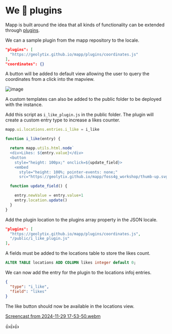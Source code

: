 # We 💖 plugins

Mapp is built around the idea that all kinds of functionality can be extended through [plugins](https://github.com/GEOLYTIX/xyz/wiki/Plugins).

We can a sample plugin from the mapp repository to the locale.

```json
"plugins": [
  "https://geolytix.github.io/mapp/plugins/coordinates.js"
],
"coordinates": {}
```

A button will be added to default view allowing the user to query the coordinates from a click into the mapview.

![image](https://github.com/user-attachments/assets/b6ffc35f-bd6c-4c93-b837-a55df46eb0ed)

A custom templates can also be added to the public folder to be deployed with the instance.

Add this script as `i_like_plugin.js` in the public folder. The plugin will create a custom entry type to increase a likes counter.

```js
mapp.ui.locations.entries.i_like = i_like

function i_like(entry) {

  return mapp.utils.html.node`
  <div>Likes: ${entry.value}</div>
  <button 
    style="height: 100px;" onclick=${update_field}>
    <embed 
      style="height: 100%; pointer-events: none;"
      src="https://geolytix.github.io/mapp/foss4g_workshop/thumb-up.svg" />`

  function update_field() {

    entry.newValue = entry.value+1
    entry.location.update()
  }
}
```

Add the plugin location to the plugins array property in the JSON locale.

```json
"plugins": [
  "https://geolytix.github.io/mapp/plugins/coordinates.js",
  "/public/i_like_plugin.js"
],
```

A fields must be added to the locations table to store the likes count.

```SQL
ALTER TABLE locations ADD COLUMN likes integer default 0;
```

We can now add the entry for the plugin to the locations infoj entries.

```json
{
  "type": "i_like",
  "field": "likes"
}
```

The like button should now be available in the locations view.

[Screencast from 2024-11-29 17-53-50.webm](https://github.com/user-attachments/assets/1fdb07b4-abf7-48cc-9129-fb97d9f159a1)

👍👍👍
